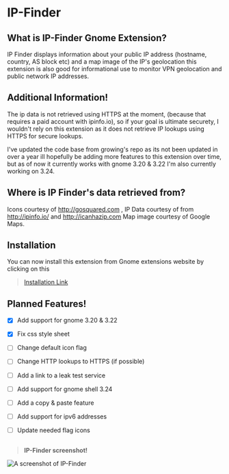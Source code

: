 # IP-Finder

## What is IP-Finder Gnome Extension?

IP Finder displays information about your public IP address (hostname, country, AS block etc) and a map image of the IP's geolocation this extension is also good for informational use to monitor VPN geolocation and public network IP addresses.

## Additional Information!

The ip data is not retrieved using HTTPS at the moment, (because that requires a paid account with ipinfo.io), so if your goal is ultimate securety, I wouldn't rely on this extension as it does not retrieve IP lookups using HTTPS for secure lookups.

I've updated the code base from growing's repo as its not been updated in over a year ill hopefully be adding more features to this extension over time, but as of now it currently works with gnome 3.20 & 3.22 I'm also currently working on 3.24.

## Where is IP Finder's data retrieved from?

Icons courtesy of http://gosquared.com , IP Data courtesy of from http://ipinfo.io/ and http://icanhazip.com
Map image courtesy of Google Maps.

## Installation

You can now install this extension from Gnome extensions website by clicking on this 
> [Installation  Link](https://extensions.gnome.org/extension/1190/ip-finder/)


## Planned Features!

- [x] Add support for gnome 3.20 & 3.22
- [x] Fix css style sheet 
- [ ] Change default icon flag
- [ ] Change HTTP lookups to HTTPS (if possible)
- [ ] Add a link to a leak test service
- [ ] Add support for gnome shell 3.24
- [ ] Add a copy & paste feature
- [ ] Add support for ipv6 addresses
- [ ] Update needed flag icons




## 
> **IP-Finder screenshot!**

![A screenshot of IP-Finder](https://github.com/LinxGem33/IP-Finder/blob/master/screens/ip3.png?raw=true)
